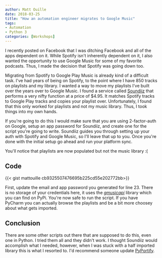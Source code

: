 ```yaml
---
author: Matt Ouille
date: 2018-03-25
title: "How an automation engineer migrates to Google Music"
tags:
- Automation
- Python 3
categories: [Workshops]
---
```


I recently posted on Facebook that I was ditching Facebook and all of the apps dependent on it. While Spotify isn't inherently dependent on it, I also wanted the opportunity to use Google Music for some of my favorite podcasts. Thus, I made the decision that Spotify was going down too.

Migrating from Spotify to Google Play Music is already kind of a difficult task. I've had years of being on Spotify, to the point where I have 850 tracks on playlists and my library. I wanted a way to move my playlists I've built over the years over to Google Music. I found a service called [Soundiiz](https://soundiiz.com) that performs a very nifty function at a price of $4.95. It matches Spotify tracks to Google Play tracks and copies your playlist over. Unfortunately, I found that this only worked for playlists and not my music library. Thus, I took things into my own hands.

<!--more-->

If you're going to do this I would make sure that you are using 2-factor-auth on Google, setup an app password for Soundiiz, and create one for the script you're going to write. Soundiiz guides you through setting up your auth with Spotify and Google Music, so I'll leave that up to you. Once you're done with the initial setup go ahead and run your platform sync.

You'll notice that playlists are now populated but not the music library :(

## Code

{{< gist mattouille cb9325507476695b225cd55e202772bb>}}

First, update the email and app password you generated for line 23. There is no storage of your credentials here, it uses the [*gmusicapi*](https://pypi.python.org/pypi/gmusicapi) library which you can find on PyPi. You're now safe to run the script. If you have PyCharm you can actually browse the playlists and be a bit more choosey about what gets imported.

## Conclusion

There are some other scripts out there that are supposed to do this, even one in Python. I tried them all and they didn't work. I thought Soundiiz would accomplish what I needed, however, when I was stuck with a half imported library this is what I resorted to. I'd recommend someone update [PyPortify](https://github.com/rckclmbr/pyportify).
